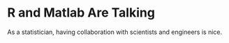 R and Matlab Are Talking
=================================

As a statistician, having collaboration with scientists and engineers is nice.  

